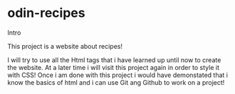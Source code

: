 # odin-recipes
 Intro
 
 This project is a website about recipes!
 
 I will try to use all the Html tags that i have learned up until now to create the website. At a later time i will visit this project again in order to style it with CSS!
 Once i am done with this project i would have demonstated that i know the basics of html and i can use Git ang Github to work on a project!
